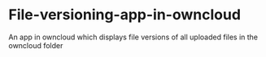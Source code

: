 # File-versioning-app-in-owncloud
An app in owncloud which displays file versions of all uploaded files in the owncloud folder
